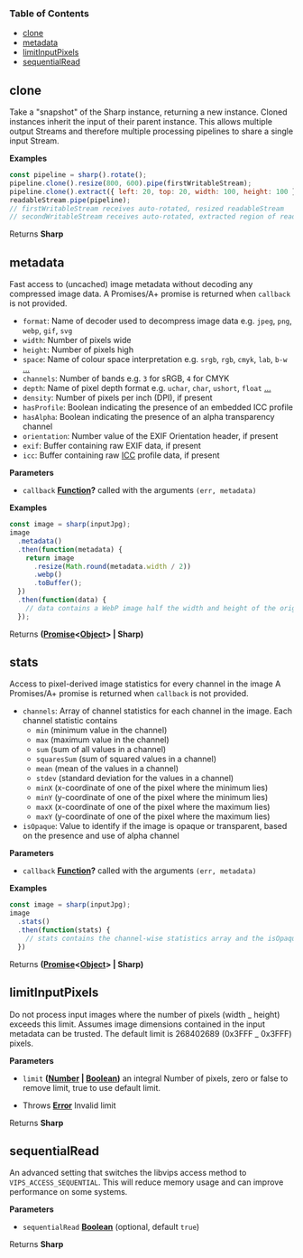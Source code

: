 <!-- Generated by documentation.js. Update this documentation by updating the source code. -->

### Table of Contents

-   [clone](#clone)
-   [metadata](#metadata)
-   [limitInputPixels](#limitinputpixels)
-   [sequentialRead](#sequentialread)

## clone

Take a "snapshot" of the Sharp instance, returning a new instance.
Cloned instances inherit the input of their parent instance.
This allows multiple output Streams and therefore multiple processing pipelines to share a single input Stream.

**Examples**

```javascript
const pipeline = sharp().rotate();
pipeline.clone().resize(800, 600).pipe(firstWritableStream);
pipeline.clone().extract({ left: 20, top: 20, width: 100, height: 100 }).pipe(secondWritableStream);
readableStream.pipe(pipeline);
// firstWritableStream receives auto-rotated, resized readableStream
// secondWritableStream receives auto-rotated, extracted region of readableStream
```

Returns **Sharp** 

## metadata

Fast access to (uncached) image metadata without decoding any compressed image data.
A Promises/A+ promise is returned when `callback` is not provided.

-   `format`: Name of decoder used to decompress image data e.g. `jpeg`, `png`, `webp`, `gif`, `svg`
-   `width`: Number of pixels wide
-   `height`: Number of pixels high
-   `space`: Name of colour space interpretation e.g. `srgb`, `rgb`, `cmyk`, `lab`, `b-w` [...](https://github.com/jcupitt/libvips/blob/master/libvips/iofuncs/enumtypes.c#L636)
-   `channels`: Number of bands e.g. `3` for sRGB, `4` for CMYK
-   `depth`: Name of pixel depth format e.g. `uchar`, `char`, `ushort`, `float` [...](https://github.com/jcupitt/libvips/blob/master/libvips/iofuncs/enumtypes.c#L672)
-   `density`: Number of pixels per inch (DPI), if present
-   `hasProfile`: Boolean indicating the presence of an embedded ICC profile
-   `hasAlpha`: Boolean indicating the presence of an alpha transparency channel
-   `orientation`: Number value of the EXIF Orientation header, if present
-   `exif`: Buffer containing raw EXIF data, if present
-   `icc`: Buffer containing raw [ICC](https://www.npmjs.com/package/icc) profile data, if present

**Parameters**

-   `callback` **[Function](https://developer.mozilla.org/en-US/docs/Web/JavaScript/Reference/Statements/function)?** called with the arguments `(err, metadata)`

**Examples**

```javascript
const image = sharp(inputJpg);
image
  .metadata()
  .then(function(metadata) {
    return image
      .resize(Math.round(metadata.width / 2))
      .webp()
      .toBuffer();
  })
  .then(function(data) {
    // data contains a WebP image half the width and height of the original JPEG
  });
```

Returns **([Promise](https://developer.mozilla.org/en-US/docs/Web/JavaScript/Reference/Global_Objects/Promise)&lt;[Object](https://developer.mozilla.org/en-US/docs/Web/JavaScript/Reference/Global_Objects/Object)> | Sharp)** 

## stats

Access to pixel-derived image statistics for every channel in the image
A Promises/A+ promise is returned when `callback` is not provided.

-   `channels`: Array of channel statistics for each channel in the image. Each channel statistic contains 
    -   `min` (minimum value in the channel)
    -   `max` (maximum value in the channel)
    -   `sum` (sum of all values in a channel)
    -   `squaresSum` (sum of squared values in a channel)
    -   `mean` (mean of the values in a channel)
    -   `stdev` (standard deviation for the values in a channel)
    -   `minX` (x-coordinate of one of the pixel where the minimum lies)
    -   `minY` (y-coordinate of one of the pixel where the minimum lies)
    -   `maxX` (x-coordinate of one of the pixel where the maximum lies)
    -   `maxY` (y-coordinate of one of the pixel where the maximum lies)
-   `isOpaque`: Value to identify if the image is opaque or transparent, based on the presence and use of alpha channel

**Parameters**

-   `callback` **[Function](https://developer.mozilla.org/en-US/docs/Web/JavaScript/Reference/Statements/function)?** called with the arguments `(err, metadata)`

**Examples**

```javascript
const image = sharp(inputJpg);
image
  .stats()
  .then(function(stats) {
    // stats contains the channel-wise statistics array and the isOpaque value
  })
```

Returns **([Promise](https://developer.mozilla.org/en-US/docs/Web/JavaScript/Reference/Global_Objects/Promise)&lt;[Object](https://developer.mozilla.org/en-US/docs/Web/JavaScript/Reference/Global_Objects/Object)> | Sharp)** 


## limitInputPixels

Do not process input images where the number of pixels (width _ height) exceeds this limit.
Assumes image dimensions contained in the input metadata can be trusted.
The default limit is 268402689 (0x3FFF _ 0x3FFF) pixels.

**Parameters**

-   `limit` **([Number](https://developer.mozilla.org/en-US/docs/Web/JavaScript/Reference/Global_Objects/Number) \| [Boolean](https://developer.mozilla.org/en-US/docs/Web/JavaScript/Reference/Global_Objects/Boolean))** an integral Number of pixels, zero or false to remove limit, true to use default limit.


-   Throws **[Error](https://developer.mozilla.org/en-US/docs/Web/JavaScript/Reference/Global_Objects/Error)** Invalid limit

Returns **Sharp** 

## sequentialRead

An advanced setting that switches the libvips access method to `VIPS_ACCESS_SEQUENTIAL`.
This will reduce memory usage and can improve performance on some systems.

**Parameters**

-   `sequentialRead` **[Boolean](https://developer.mozilla.org/en-US/docs/Web/JavaScript/Reference/Global_Objects/Boolean)**  (optional, default `true`)

Returns **Sharp** 
